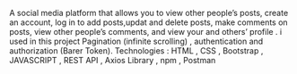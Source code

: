 A social media platform that allows you to view other people’s posts, create an account, log in to add posts,updat and delete posts, make comments on posts, view other people’s comments, and view your and others’ profile . i used in this project Pagination (infinite scrolling) , authentication and authorization (Barer Token).
Technologies : HTML , CSS , Bootstrap , JAVASCRIPT , REST API , Axios Library , npm , Postman
